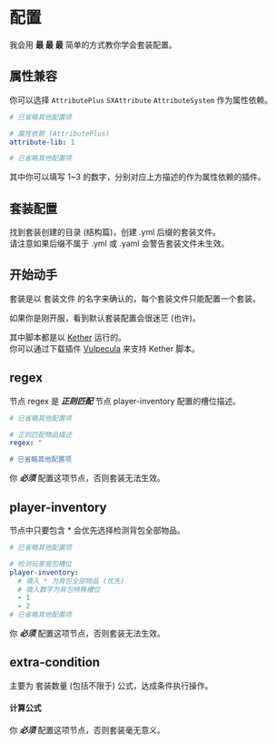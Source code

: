 # 配置

我会用 **最 最 最** 简单的方式教你学会套装配置。  

## 属性兼容

你可以选择 `AttributePlus` `SXAttribute` `AttributeSystem` 作为属性依赖。

```yaml
# 已省略其他配置项

# 属性依赖 (AttributePlus)
attribute-lib: 1

# 已省略其他配置项
```

其中你可以填写 1~3 的数字，分别对应上方描述的作为属性依赖的插件。  

## 套装配置

找到套装创建的目录 (结构篇)，创建 .yml 后缀的套装文件。  
请注意如果后缀不属于 .yml 或 .yaml 会警告套装文件未生效。  

## 开始动手

套装是以 套装文件 的名字来确认的，每个套装文件只能配置一个套装。  

如果你是刚开服，看到默认套装配置会很迷茫 (也许)。  

其中脚本都是以 [Kether](https://www.yuque.com/sacredcraft/kether) 运行的。  
你可以通过下载插件 [Vulpecula](https://www.mcbbs.net/thread-1413432-1-1.html) 来支持 Kether 脚本。  

## regex 

节点 regex 是 ***正则匹配*** 节点 player-inventory 配置的槽位描述。  

```yaml
# 已省略其他配置项

# 正则匹配物品描述
regex: "

# 已省略其他配置项
```

你 ***必须*** 配置这项节点，否则套装无法生效。  

## player-inventory
  
节点中只要包含 * 会优先选择检测背包全部物品。  

```yaml
# 已省略其他配置项

# 检测玩家背包槽位
player-inventory:
  # 填入 * 为背包全部物品 (优先)
  # 填入数字为背包特殊槽位
  - 1
  - 2
# 已省略其他配置项
```

你 ***必须*** 配置这项节点，否则套装无法生效。  

## extra-condition

主要为 套装数量 (包括不限于) 公式，达成条件执行操作。  

#### 计算公式

你 ***必须*** 配置这项节点，否则套装毫无意义。  



